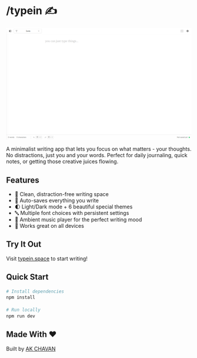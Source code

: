 # /typein ✍️

<div align="center">
  <img src="public/typein.png" alt="typein" width="800"/>
</div>

A minimalist writing app that lets you focus on what matters - your thoughts. No distractions, just you and your words. Perfect for daily journaling, quick notes, or getting those creative juices flowing.

## Features

- 🎨 Clean, distraction-free writing space
- 💾 Auto-saves everything you write
- 🌓 Light/Dark mode + 6 beautiful special themes
- 🔤 Multiple font choices with persistent settings
- 🎵 Ambient music player for the perfect writing mood
- 📱 Works great on all devices

## Try It Out

Visit [typein.space](https://typein.space) to start writing!

## Quick Start

```bash
# Install dependencies
npm install

# Run locally
npm run dev
```

## Made With ❤️

Built by [AK CHAVAN](https://github.com/iamakchavan)
